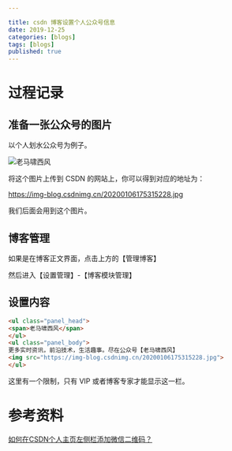 ```yaml
---

title: csdn 博客设置个人公众号信息
date: 2019-12-25
categories: [blogs]
tags: [blogs]
published: true
---
```


# 过程记录

## 准备一张公众号的图片

以个人划水公众号为例子。

![老马啸西风](https://user-images.githubusercontent.com/18375710/71305502-3d9d0a00-2410-11ea-8cb1-da60a584785b.jpg)

将这个图片上传到 CSDN 的网站上，你可以得到对应的地址为：

https://img-blog.csdnimg.cn/20200106175315228.jpg

我们后面会用到这个图片。

## 博客管理

如果是在博客正文界面，点击上方的【管理博客】

然后进入【设置管理】-【博客模块管理】

## 设置内容

```html
<ul class="panel_head">
<span>老马啸西风</span>
</ul>
<ul class="panel_body">
更多实时资讯，前沿技术，生活趣事。尽在公众号【老马啸西风】
<img src="https://img-blog.csdnimg.cn/20200106175315228.jpg">
</ul>
```

这里有一个限制，只有 VIP 或者博客专家才能显示这一栏。

# 参考资料

[如何在CSDN个人主页左侧栏添加微信二维码？](https://blog.csdn.net/electech6/article/details/54136139)

